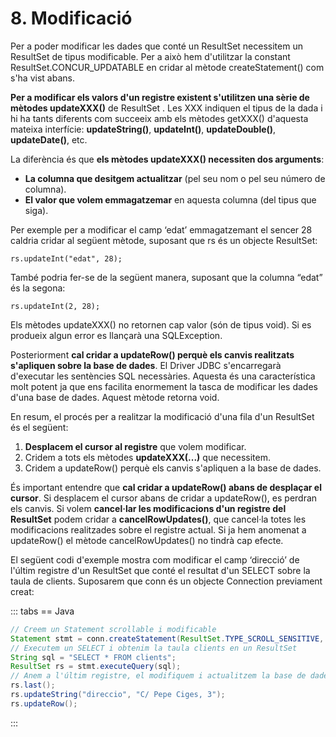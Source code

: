 # 8. Modificació

Per a poder modificar les dades que conté un ResultSet necessitem un ResultSet de tipus modificable. Per a això hem d'utilitzar la constant ResultSet.CONCUR_UPDATABLE en cridar al mètode createStatement() com s'ha vist abans.

**Per a modificar els valors d'un registre existent s'utilitzen una sèrie de mètodes updateXXX()** de ResultSet . Les XXX indiquen el tipus de la dada i hi ha tants diferents com succeeix amb els mètodes getXXX() d'aquesta mateixa interfície: **updateString()**, **updateInt()**, **updateDouble()**, **updateDate()**, etc.

La diferència és que **els mètodes updateXXX() necessiten dos arguments**:

- **La columna que desitgem actualitzar** (pel seu nom o pel seu número de columna).
- **El valor que volem emmagatzemar** en aquesta columna (del tipus que siga).

Per exemple per a modificar el camp ‘edat’ emmagatzemant el sencer 28 caldria cridar al següent mètode, suposant que rs és un objecte ResultSet:

`rs.updateInt("edat", 28);`

També podria fer-se de la següent manera, suposant que la columna “edat” és la segona:

`rs.updateInt(2, 28);`

Els mètodes updateXXX() no retornen cap valor (són de tipus void). Si es produeix algun error es llançarà una SQLException.

Posteriorment **cal cridar a updateRow() perquè els canvis realitzats s'apliquen sobre la base de dades**. El Driver JDBC s'encarregarà d'executar les sentències SQL necessàries. Aquesta és una característica molt potent ja que ens facilita enormement la tasca de modificar les dades d'una base de dades. Aquest mètode retorna void.

En resum, el procés per a realitzar la modificació d'una fila d'un ResultSet és el següent:

1. **Desplacem el cursor al registre** que volem modificar.
2. Cridem a tots els mètodes **updateXXX(...)** que necessitem.
3. Cridem a updateRow() perquè els canvis s'apliquen a la base de dades.

És important entendre que **cal cridar a updateRow() abans de desplaçar el cursor**. Si desplacem el cursor abans de cridar a updateRow(), es perdran els canvis. Si volem **cancel·lar les modificacions d'un registre del ResultSet** podem cridar a **cancelRowUpdates()**, que cancel·la totes les modificacions realitzades sobre el registre actual. Si ja hem anomenat a updateRow() el mètode cancelRowUpdates() no tindrà cap efecte.

El següent codi d'exemple mostra com modificar el camp ‘direcció’ de l'últim registre d'un ResultSet que conté el resultat d'un SELECT sobre la taula de clients. Suposarem que conn és un objecte Connection previament creat:

::: tabs
== Java

```java
// Creem un Statement scrollable i modificable
Statement stmt = conn.createStatement(ResultSet.TYPE_SCROLL_SENSITIVE, ResultSet.CONCUR_UPDATABLE);
// Executem un SELECT i obtenim la taula clients en un ResultSet
String sql = "SELECT * FROM clients";
ResultSet rs = stmt.executeQuery(sql);
// Anem a l'últim registre, el modifiquem i actualitzem la base de dades
rs.last();
rs.updateString("direccio", "C/ Pepe Ciges, 3");
rs.updateRow();
```

:::
